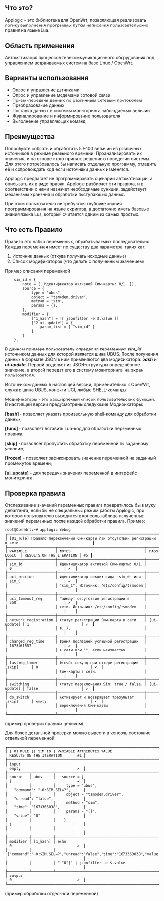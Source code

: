 ## Что это?

Applogic - это библиотека для OpenWrt, позволяющая реализовать логику выполнения программы путём написания пользовательских правил на языке Lua.

## Область применения

Автоматизация процессов телекоммуникационного оборудования под управлением встраиваемых систем на базе Linux / OpenWrt.

## Варианты использования

* Опрос и управление датчиками
* Опрос и управление модемами сотовой связи
* Приём-передача данных по различным сетевым протоколам
* Преобразование данных
* Поставка данных в системы мониторинга наблюдаемых величин
* Журналирование и информирование пользователя
* Выполнение управляющих команд

## Преимущества

Попробуйте собрать и обработать 50-100 величин из различных источников в режиме реального времени. Проанализировать их значения, и на основе этого принять решение о поведении системы.
Для этого потребовалось бы написать отдельную программу, отладить её и сопровождать код если источники данных изменятся.

Applogic предлагает не программировать сценарии автоматизации, а описывать их в виде правил. Applogic разбирает эти правила, и в соответствии с ними назначет необходимые функции, задействует механизмы хранения и обработки поступающих данных.

При этом пользователю не требуются глубокие знания программирования на языке скриптов, а достаточно иметь базовые знания языка Lua, который считается одним из самых простых.

## Что есть Правило

Правило это набор переменных, обрабатываемых последовательно. Каждая переменная имеет по существу два параметра, таких как:
1. Источник данных (откуда получать исходные данные)
2. Список модификаторов (что делать с полученным значением)

Пример описания переменной

```
	sim_id = {
		note = [[ Идентификатор активной Сим-карты: 0/1. ]],
		source = {
			type = "ubus",
			object = "tsmodem.driver",
			method = "sim",
			params = {},
		},
		modifier = {
			["1_bash"] = [[ jsonfilter -e $.value ]]
            ["2_ui-update"] = {
                param_list = { "sim_id" }
            }
		}
	},
```
В данном примере пользователь определил переменную _**sim_id**_ , источником данных для которой является шина UBUS. После получения данных в формате JSON к ним применяются два модификатора: _**bash**_ и _**ui-update**_. Первый выделяет из JSON-структуры определённое значение, а второй передат его в систему мониторинга, на экран пользователя.

Источником данных в настоящей версии, применительно к OpenWrt, служат: шина UBUS, конфиги UCI, любые SHELL-команды.

Модификаторы - это расширяемый список пользовательских функций. В настоящей версии предусмотрены следующие Модификаторы:

**[bash]** - позволяет указать произвольную shell-команду для обработки данных;

**[func]** - позволяет вставить Lua-код для обработки переменных правила;

[**skip]** - позволяет пропустить обработку переменной по заданному условию;

**[frozen]** - позволяет зафиксировать значение переменной на заданный промежуток времени;

**[ui_update]** - для передачи значения переменной в интерфейс мониторинга.

## Проверка правила

Отслеживание значений переменных правила превратилось бы в муку дебаггинга, если бы не специальный режим работы Applogic, при котором пользователю выводится в консоль таблица полученных значений переменных после каждой обработки правила. Пример:

```
root@OpenWrt:~# applogic debug
┏━━━━━━━━━━━━━━━━━━━━━━━━━━━━━━━━━━━━━━━━━━━━━━━━━━━━━━━━━━━━━━━━━━━━━━━━━━━━━━━━━━━━━━━━━━━━━━━━━━━━━━━━━━━━━┓
┃ [01_rule] Правило переключения Сми-карты при отсутствии регистрации в сети                                  ┃
┣━━━━━━━━━━━━━━━━━━━━━━┯━━━━━━━━━━━━━━━━━━━━━━━━━━━━━━━━━━━━━━━━┯━━━━━━━━━━━━━┯━━━━━━━━━━━━━━━━━━━━━━━━━━┯━━━━┫
┃ VARIABLE             │ NOTES                                  │ PASS LOGIC  │ RESULTS ON THE ITERATION │ #5 ┃
┣━━━━━━━━━━━━━━━━━━━━━━┿━━━━━━━━━━━━━━━━━━━━━━━━━━━━━━━━━━━━━━━━┿━━━━━━━━━━━━━┿━━━━━━━━━━━━━━━━━━━━━━━━━━┿━━━━┫
┃ sim_id               │ Идентификатор активной Сим-карты: 0/1. │             │ 0                        │ ✔  ┃
┠──────────────────────┼────────────────────────────────────────┼─────────────┼──────────────────────────┼────┨
┃ uci_section          │ Идентификатор секции вида "sim_0" или  │             │ sim_0                    │ ✔  ┃
┃                      │ "sim_1". Источник: /etc/config/tsmodem │             │                          │    ┃
┠──────────────────────┼────────────────────────────────────────┼─────────────┼──────────────────────────┼────┨
┃ uci_timeout_reg      │ Таймаут отсутствия регистрации в       │             │ 550                      │ ✔  ┃
┃                      │ сети. Источник: /etc/config/tsmodem    │             │                          │    ┃
┠──────────────────────┼────────────────────────────────────────┼─────────────┼──────────────────────────┼────┨
┃ network_registration │ Статус регистрации Сим-карты в сети    │ [ui-update] │ 1                        │ ✔  ┃
┃                      │ 0..7.                                  │             │                          │    ┃
┠──────────────────────┼────────────────────────────────────────┼─────────────┼──────────────────────────┼────┨
┃ changed_reg_time     │ Время последней успешной регистрации   │             │ 1673461557               │ ✔  ┃
┃                      │ в сети или "", если неизвестно.        │             │                          │    ┃
┠──────────────────────┼────────────────────────────────────────┼─────────────┼──────────────────────────┼────┨
┃ lastreg_timer        │ Отсчёт секунд при потере регистрации   │ [skip]      │ 0                        │ ✔  ┃
┃                      │ Сим-карты в сети.                      │             │                          │    ┃
┠──────────────────────┼────────────────────────────────────────┼─────────────┼──────────────────────────┼────┨
┃ switching            │ Статус переключения Sim: true / false. │ [ui-update] │ false                    │ ✔  ┃
┠──────────────────────┼────────────────────────────────────────┼─────────────┼──────────────────────────┼────┨
┃ do_switch            │ Активирует и возвращает трезультат     │ [skip]      │ empty                    │ ✔  ┃
┃                      │ переключения Сим-карты                 │             │                          │    ┃
┗━━━━━━━━━━━━━━━━━━━━━━┷━━━━━━━━━━━━━━━━━━━━━━━━━━━━━━━━━━━━━━━━┷━━━━━━━━━━━━━┷━━━━━━━━━━━━━━━━━━━━━━━━━━┷━━━━┛

```
(пример проверки правила целиком)


Для более детальной проверки можно вывести в консоль состояние отдельной переменной:

```
┏━━━━━━━━━━━━━━━━━━━━━━━━━━━━━━━━━━━━━━━━━━━━━━━━━━━━━━━━━━━━━━━━━━━━━━━━━━━━━━━━━━━━━━━━━━━━━━┯━━━━━━━━━━━━━━━━━━━━━━━━━━━━━━┯━━━━┓
┃ [ 01_RULE ][ SIM_ID ] VARIABLE ATTRIBUTES VALUE                                              │ RESULTS ON THE ITERATION     │ #1 ┃
┣━━━━━━━━━━━━━━━━━━━━━━━━━━━━━━━━━━━━━━━━━━━━━━━━━━━━━━━━━━━━━━━━━━━━━━━━━━━━━━━━━━━━━━━━━━━━━━┿━━━━━━━━━━━━━━━━━━━━━━━━━━━━━━┿━━━━┫
┃ input                                                                                        │ empty                        │ ✔  ┃
┠──────────┬──────────┬────────────────────────────────────────────────────────────────────────┼──────────────────────────────┼────┨
┃ source   │ ubus     │   source = {                                                           │ {                            │ ✔  ┃
┃          │          │     type = "ubus",                                                     │   "command": "~0:SIM.SEL=?", │    ┃
┃          │          │     object = "tsmodem.driver",                                         │   "unread": "false",         │    ┃
┃          │          │     method = "sim",                                                    │   "time": "1673363038",      │    ┃
┃          │          │     params = "[]",                                                     │   "value": "0"               │    ┃
┃          │          │    }                                                                   │ }                            │    ┃
┃          │          │                                                                        │                              │    ┃
┠──────────┼──────────┼────────────────────────────────────────────────────────────────────────┼──────────────────────────────┼────┨
┃ modifier │ [1_bash] │ echo                                                                   │ 0                            │ ✔  ┃
┃          │          │ '{"command":"~0:SIM.SEL=?","unread":"false","time":"1673363038","value │                              │    ┃
┃          │          │ ":"0"}' | jsonfilter -e $.value                                        │                              │    ┃
┠──────────┴──────────┴────────────────────────────────────────────────────────────────────────┼──────────────────────────────┼────┨
┃ output                                                                                       │ 0                            │ ✔  ┃
┗━━━━━━━━━━━━━━━━━━━━━━━━━━━━━━━━━━━━━━━━━━━━━━━━━━━━━━━━━━━━━━━━━━━━━━━━━━━━━━━━━━━━━━━━━━━━━━┷━━━━━━━━━━━━━━━━━━━━━━━━━━━━━━┷━━━━┛

```
(пример обработки отдельной переменной)
